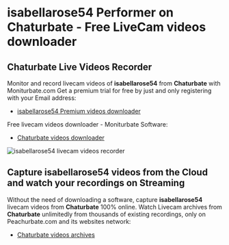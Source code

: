# isabellarose54 Performer on Chaturbate - Free LiveCam videos downloader

## Chaturbate Live Videos Recorder

Monitor and record livecam videos of **isabellarose54** from **Chaturbate** with Moniturbate.com
Get a premium trial for free by just and only registering with your Email address:
* [isabellarose54 Premium videos downloader](https://moniturbate.com/request-demo-licence-key.html)

Free livecam videos downloader - Moniturbate Software:
* [Chaturbate videos downloader](https://moniturbate.com/moniturbate-download-software.html)

![isabellarose54 livecam videos recorder](https://peachurnet.com/templates/moniturbate-software.png)


## Capture isabellarose54 videos from the Cloud and watch your recordings on Streaming

Without the need of downloading a software, capture **isabellarose54** livecam videos from **Chaturbate** 100% online.
Watch Livecam archives from **Chaturbate** unlimitedly from thousands of existing recordings, only on Peachurbate.com and its websites network:
* [Chaturbate videos archives](https://peachurnet.com/)